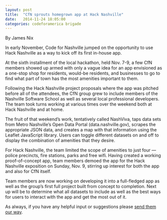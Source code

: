 ```yaml
---
layout: post
title:  "CfN sprouts homegrown app at Hack Nashville"
date:   2014-11-24 18:05:00
categories: codeforamerica brigade
---
```

By James Nix

In early November, Code for Nashville jumped on the opportunity to use Hack Nashville as a way to kick off its first in-house app.

At the sixth installment of the local hackathon, held Nov. 7-9, a few CfN members showed up armed with only a vague idea for an app envisioned as a one-stop shop for residents, would-be residents, and businesses to go to find what part of town has the most amenities important to them.

Following the Hack Nashville project proposals where the app was pitched before all of the attendees, the CfN group grew to include members of the Nashville Software School as well as several local professional developers. The team took turns working at various times over the weekend both at Hack Nashville and at home.

The fruit of that weekend’s work, tentatively called NashViva, taps data sets from Metro Nashville’s Open Data Portal (data.nashville.gov), scrapes the appropriate JSON data, and creates a map with that information using the Leaflet JavaScript library. Users can toggle different datasets on and off to display the combination of amenities that they desire.

For Hack Nashville, the team limited the scope of amenities to just four — police precincts, fire stations, parks and free wifi. Having created a working proof-of-concept app, team members demoed the app for the Hack Nashville exposition on Sunday, Nov. 9, stirring up interest for both the app and also for CfN itself. 

Team members are now working on developing it into a full-fledged app as well as the group’s first full project built from concept to completion. Next up will be to determine what all datasets to include as well as the best ways for users to interact with the app and get the most out of it.

As always, if you have any helpful input or suggestions please [send them our way].

[send them our way]: http://www.codefornashville.org/contact/ "Contact Us"
